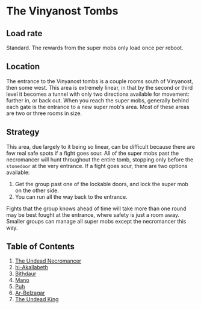# The Vinyanost Tombs

## Load rate

Standard. The rewards from the super mobs only load once per reboot.

## Location

The entrance to the Vinyanost tombs is a couple rooms south of Vinyanost, then
some west. This area is extremely linear, in that by the second or third level
it becomes a tunnel with only two directions available for movement: further in,
or back out. When you reach the super mobs, generally behind each gate is the
entrance to a new super mob's area. Most of these areas are two or three rooms
in size.

## Strategy

This area, due largely to it being so linear, can be difficult because there
are few real safe spots if a fight goes sour. All of the super mobs past the
necromancer will hunt throughout the entire tomb, stopping only before the
`stonedoor` at the very entrance. If a fight goes sour, there are two options
available:

1. Get the group past one of the lockable doors, and lock the super mob on the
	other side.
1. You can run all the way back to the entrance.

Fights that the group knows ahead of time will take more than one round may be
best fought at the entrance, where safety is just a room away. Smaller groups
can manage all super mobs except the necromancer this way.

## Table of Contents

1. [The Undead Necromancer](/smobs/tombs/necromancer.md)
1. [hi-Akallabeth](/smobs/tombs/hi-akallabeth.md)
1. [Bithdaur](/smobs/tombs/bithdaur.md)
1. [Mano](/smobs/tombs/mano.md)
1. [Puh](/smobs/tombs/mano.md#puh)
1. [Ar-Belzagar](/smobs/tombs/ar-belzagar.md)
1. [The Undead King](/smobs/tombs/undead-king.md)
